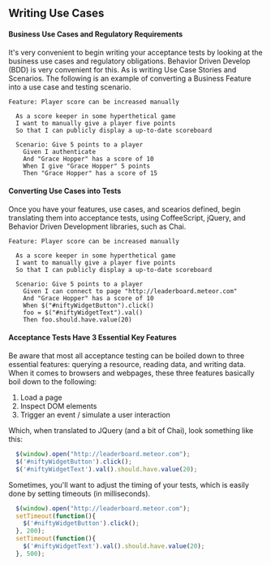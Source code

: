 
## Writing Use Cases  

#### Business Use Cases and Regulatory Requirements  
It's very convenient to begin writing your acceptance tests by looking at the business use cases and regulatory obligations.  Behavior Driven Develop (BDD) is very convenient for this.  As is writing Use Case Stories and Scenarios.  The following is an example of converting a Business Feature into a use case and testing scenario.  

````feature  
Feature: Player score can be increased manually

  As a score keeper in some hyperthetical game
  I want to manually give a player five points
  So that I can publicly display a up-to-date scoreboard

  Scenario: Give 5 points to a player
    Given I authenticate
    And "Grace Hopper" has a score of 10
    When I give "Grace Hopper" 5 points
    Then "Grace Hopper" has a score of 15
````


#### Converting Use Cases into Tests  
Once you have your features, use cases, and scearios defined, begin translating them into acceptance tests, using CoffeeScript, jQuery, and Behavior Driven Development libraries, such as Chai. 

````feature  
Feature: Player score can be increased manually

  As a score keeper in some hyperthetical game
  I want to manually give a player five points
  So that I can publicly display a up-to-date scoreboard

  Scenario: Give 5 points to a player
    Given I can connect to page "http://leaderboard.meteor.com"
    And "Grace Hopper" has a score of 10
    When $("#niftyWidgetButton").click()
    foo = $("#niftyWidgetText").val()
    Then foo.should.have.value(20)
````

#### Acceptance Tests Have 3 Essential Key Features
Be aware that most all acceptance testing can be boiled down to three essential features:  querying a resource, reading data, and writing data.  When it comes to browsers and webpages, these three features basically boil down to the following:  

1.  Load a page  
2.  Inspect DOM elements  
3.  Trigger an event / simulate a user interaction  


Which, when translated to JQuery (and a bit of Chai), look something like this:
````js
  $(window).open("http://leaderboard.meteor.com");
  $('#niftyWidgetButton').click();
  $('#niftyWidgetText').val().should.have.value(20);
````  

Sometimes, you'll want to adjust the timing of your tests, which is easily done by setting timeouts (in milliseconds).  
````js
  $(window).open("http://leaderboard.meteor.com");
  setTimeout(function(){
    $('#niftyWidgetButton').click();
  }, 200);
  setTimeout(function(){
    $('#niftyWidgetText').val().should.have.value(20);
  }, 500);
````  
